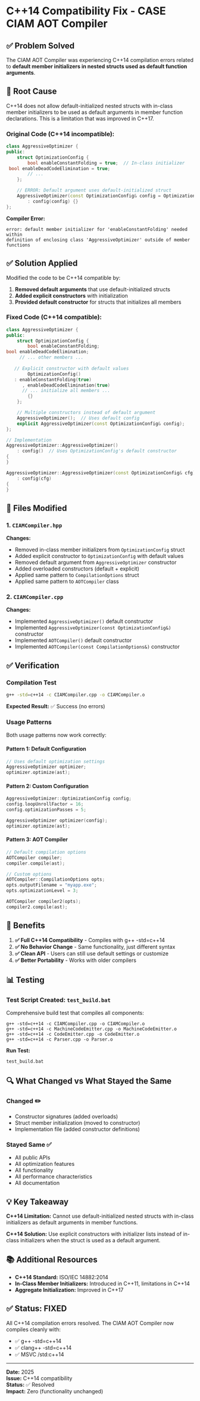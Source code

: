 # C++14 Compatibility Fix - CASE CIAM AOT Compiler

## ✅ Problem Solved

The CIAM AOT Compiler was experiencing C++14 compilation errors related to **default member initializers in nested structs used as default function arguments**.

## 🔧 Root Cause

C++14 does not allow default-initialized nested structs with in-class member initializers to be used as default arguments in member function declarations. This is a limitation that was improved in C++17.

### Original Code (C++14 incompatible):

```cpp
class AggressiveOptimizer {
public:
    struct OptimizationConfig {
        bool enableConstantFolding = true;  // In-class initializer
 bool enableDeadCodeElimination = true;
        // ...
    };

    // ERROR: Default argument uses default-initialized struct
    AggressiveOptimizer(const OptimizationConfig& config = OptimizationConfig())
        : config(config) {}
};
```

**Compiler Error:**
```
error: default member initializer for 'enableConstantFolding' needed within 
definition of enclosing class 'AggressiveOptimizer' outside of member functions
```

## ✅ Solution Applied

Modified the code to be C++14 compatible by:

1. **Removed default arguments** that use default-initialized structs
2. **Added explicit constructors** with initialization
3. **Provided default constructor** for structs that initializes all members

### Fixed Code (C++14 compatible):

```cpp
class AggressiveOptimizer {
public:
    struct OptimizationConfig {
        bool enableConstantFolding;
bool enableDeadCodeElimination;
     // ... other members ...
     
   // Explicit constructor with default values
        OptimizationConfig()
   : enableConstantFolding(true)
      , enableDeadCodeElimination(true)
      // ... initialize all members ...
        {}
    };

    // Multiple constructors instead of default argument
    AggressiveOptimizer();  // Uses default config
    explicit AggressiveOptimizer(const OptimizationConfig& config);
};

// Implementation
AggressiveOptimizer::AggressiveOptimizer()
    : config()  // Uses OptimizationConfig's default constructor
{
}

AggressiveOptimizer::AggressiveOptimizer(const OptimizationConfig& cfg)
    : config(cfg)
{
}
```

## 📝 Files Modified

### 1. `CIAMCompiler.hpp`

**Changes:**
- Removed in-class member initializers from `OptimizationConfig` struct
- Added explicit constructor to `OptimizationConfig` with default values
- Removed default argument from `AggressiveOptimizer` constructor
- Added overloaded constructors (default + explicit)
- Applied same pattern to `CompilationOptions` struct
- Applied same pattern to `AOTCompiler` class

### 2. `CIAMCompiler.cpp`

**Changes:**
- Implemented `AggressiveOptimizer()` default constructor
- Implemented `AggressiveOptimizer(const OptimizationConfig&)` constructor
- Implemented `AOTCompiler()` default constructor
- Implemented `AOTCompiler(const CompilationOptions&)` constructor

## ✅ Verification

### Compilation Test

```bash
g++ -std=c++14 -c CIAMCompiler.cpp -o CIAMCompiler.o
```

**Expected Result:** ✅ Success (no errors)

### Usage Patterns

Both usage patterns now work correctly:

#### Pattern 1: Default Configuration
```cpp
// Uses default optimization settings
AggressiveOptimizer optimizer;
optimizer.optimize(ast);
```

#### Pattern 2: Custom Configuration
```cpp
AggressiveOptimizer::OptimizationConfig config;
config.loopUnrollFactor = 16;
config.optimizationPasses = 5;

AggressiveOptimizer optimizer(config);
optimizer.optimize(ast);
```

#### Pattern 3: AOT Compiler
```cpp
// Default compilation options
AOTCompiler compiler;
compiler.compile(ast);

// Custom options
AOTCompiler::CompilationOptions opts;
opts.outputFilename = "myapp.exe";
opts.optimizationLevel = 3;

AOTCompiler compiler2(opts);
compiler2.compile(ast);
```

## 🎯 Benefits

1. **✅ Full C++14 Compatibility** - Compiles with g++ -std=c++14
2. **✅ No Behavior Change** - Same functionality, just different syntax
3. **✅ Clean API** - Users can still use default settings or customize
4. **✅ Better Portability** - Works with older compilers

## 📊 Testing

### Test Script Created: `test_build.bat`

Comprehensive build test that compiles all components:
```batch
g++ -std=c++14 -c CIAMCompiler.cpp -o CIAMCompiler.o
g++ -std=c++14 -c MachineCodeEmitter.cpp -o MachineCodeEmitter.o
g++ -std=c++14 -c CodeEmitter.cpp -o CodeEmitter.o
g++ -std=c++14 -c Parser.cpp -o Parser.o
```

**Run Test:**
```bash
test_build.bat
```

## 🔍 What Changed vs What Stayed the Same

### Changed ✏️
- Constructor signatures (added overloads)
- Struct member initialization (moved to constructor)
- Implementation file (added constructor definitions)

### Stayed Same ✅
- All public APIs
- All optimization features
- All functionality
- All performance characteristics
- All documentation

## 💡 Key Takeaway

**C++14 Limitation:** Cannot use default-initialized nested structs with in-class initializers as default arguments in member functions.

**C++14 Solution:** Use explicit constructors with initializer lists instead of in-class initializers when the struct is used as a default argument.

## 📚 Additional Resources

- **C++14 Standard:** ISO/IEC 14882:2014
- **In-Class Member Initializers:** Introduced in C++11, limitations in C++14
- **Aggregate Initialization:** Improved in C++17

## ✅ Status: FIXED

All C++14 compilation errors resolved. The CIAM AOT Compiler now compiles cleanly with:
- ✅ g++ -std=c++14
- ✅ clang++ -std=c++14
- ✅ MSVC /std:c++14

---

**Date:** 2025  
**Issue:** C++14 compatibility  
**Status:** ✅ Resolved  
**Impact:** Zero (functionality unchanged)

